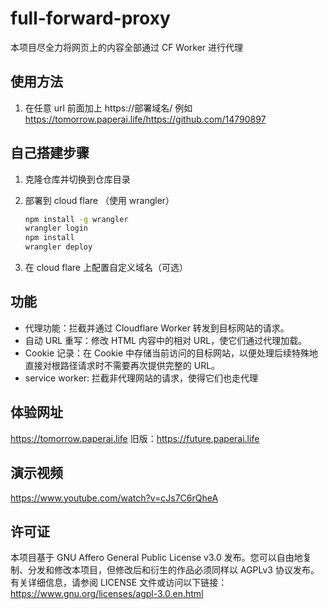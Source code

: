 # full-forward-proxy

本项目尽全力将网页上的内容全部通过 CF Worker 进行代理

## 使用方法

1. 在任意 url 前面加上 https://部署域名/ 例如 https://tomorrow.paperai.life/https://github.com/14790897

## 自己搭建步骤

1. 克隆仓库并切换到仓库目录
2. 部署到 cloud flare （使用 wrangler）

   ```sh
   npm install -g wrangler
   wrangler login
   npm install
   wrangler deploy
   ```

3. 在 cloud flare 上配置自定义域名（可选）

## 功能

- 代理功能：拦截并通过 Cloudflare Worker 转发到目标网站的请求。
- 自动 URL 重写：修改 HTML 内容中的相对 URL，使它们通过代理加载。
- Cookie 记录：在 Cookie 中存储当前访问的目标网站，以便处理后续特殊地直接对根路径请求时不需要再次提供完整的 URL。
- service worker: 拦截非代理网站的请求，使得它们也走代理

## 体验网址

https://tomorrow.paperai.life
旧版：https://future.paperai.life

## 演示视频

https://www.youtube.com/watch?v=cJs7C6rQheA
<!-- ## 参考项目

https://github.com/gaboolic/cloudflare-reverse-proxy -->

## 许可证

本项目基于 GNU Affero General Public License v3.0 发布。您可以自由地复制、分发和修改本项目，但修改后和衍生的作品必须同样以 AGPLv3 协议发布。有关详细信息，请参阅 LICENSE 文件或访问以下链接：https://www.gnu.org/licenses/agpl-3.0.en.html

